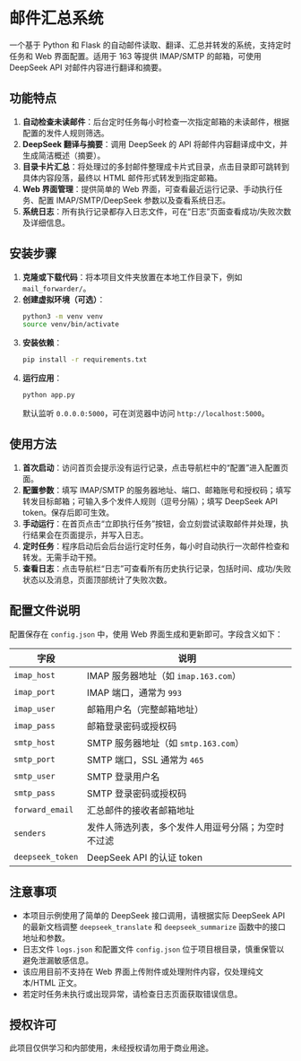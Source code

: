 # 邮件汇总系统

一个基于 Python 和 Flask 的自动邮件读取、翻译、汇总并转发的系统，支持定时任务和 Web 界面配置。适用于 163 等提供 IMAP/SMTP 的邮箱，可使用 DeepSeek API 对邮件内容进行翻译和摘要。

## 功能特点

1. **自动检查未读邮件**：后台定时任务每小时检查一次指定邮箱的未读邮件，根据配置的发件人规则筛选。
2. **DeepSeek 翻译与摘要**：调用 DeepSeek 的 API 将邮件内容翻译成中文，并生成简洁概述（摘要）。
3. **目录卡片汇总**：将处理过的多封邮件整理成卡片式目录，点击目录即可跳转到具体内容段落，最终以 HTML 邮件形式转发到指定邮箱。
4. **Web 界面管理**：提供简单的 Web 界面，可查看最近运行记录、手动执行任务、配置 IMAP/SMTP/DeepSeek 参数以及查看系统日志。
5. **系统日志**：所有执行记录都存入日志文件，可在“日志”页面查看成功/失败次数及详细信息。

## 安装步骤

1. **克隆或下载代码**：将本项目文件夹放置在本地工作目录下，例如 `mail_forwarder/`。
2. **创建虚拟环境（可选）**：
   ```bash
   python3 -m venv venv
   source venv/bin/activate
   ```
3. **安装依赖**：
   ```bash
   pip install -r requirements.txt
   ```
4. **运行应用**：
   ```bash
   python app.py
   ```
   默认监听 `0.0.0.0:5000`，可在浏览器中访问 `http://localhost:5000`。

## 使用方法

1. **首次启动**：访问首页会提示没有运行记录，点击导航栏中的“配置”进入配置页面。
2. **配置参数**：填写 IMAP/SMTP 的服务器地址、端口、邮箱账号和授权码；填写转发目标邮箱；可输入多个发件人规则（逗号分隔）；填写 DeepSeek API token。保存后即可生效。
3. **手动运行**：在首页点击“立即执行任务”按钮，会立刻尝试读取邮件并处理，执行结果会在页面提示，并写入日志。
4. **定时任务**：程序启动后会后台运行定时任务，每小时自动执行一次邮件检查和转发。无需手动干预。
5. **查看日志**：点击导航栏“日志”可查看所有历史执行记录，包括时间、成功/失败状态以及消息，页面顶部统计了失败次数。

## 配置文件说明

配置保存在 `config.json` 中，使用 Web 界面生成和更新即可。字段含义如下：

| 字段 | 说明 |
| --- | --- |
| `imap_host` | IMAP 服务器地址（如 `imap.163.com`） |
| `imap_port` | IMAP 端口，通常为 `993` |
| `imap_user` | 邮箱用户名（完整邮箱地址） |
| `imap_pass` | 邮箱登录密码或授权码 |
| `smtp_host` | SMTP 服务器地址（如 `smtp.163.com`） |
| `smtp_port` | SMTP 端口，SSL 通常为 `465` |
| `smtp_user` | SMTP 登录用户名 |
| `smtp_pass` | SMTP 登录密码或授权码 |
| `forward_email` | 汇总邮件的接收者邮箱地址 |
| `senders` | 发件人筛选列表，多个发件人用逗号分隔；为空时不过滤 |
| `deepseek_token` | DeepSeek API 的认证 token |

## 注意事项

- 本项目示例使用了简单的 DeepSeek 接口调用，请根据实际 DeepSeek API 的最新文档调整 `deepseek_translate` 和 `deepseek_summarize` 函数中的接口地址和参数。
- 日志文件 `logs.json` 和配置文件 `config.json` 位于项目根目录，慎重保管以避免泄漏敏感信息。
- 该应用目前不支持在 Web 界面上传附件或处理附件内容，仅处理纯文本/HTML 正文。
- 若定时任务未执行或出现异常，请检查日志页面获取错误信息。

## 授权许可

此项目仅供学习和内部使用，未经授权请勿用于商业用途。